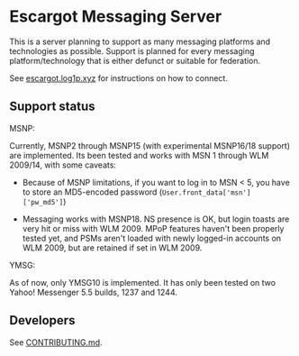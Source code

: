 # Escargot Messaging Server

This is a server planning to support as many messaging platforms and technologies as possible. Support is planned for every messaging platform/technology that is either defunct or suitable for federation.

See [escargot.log1p.xyz](https://escargot.log1p.xyz) for instructions on how to connect.


## Support status

MSNP:

Currently, MSNP2 through MSNP15 (with experimental MSNP16/18 support) are implemented. Its been tested and works with MSN 1 through WLM 2009/14, with some caveats:

- Because of MSNP limitations, if you want to log in to MSN < 5, you have to store an MD5-encoded password (`User.front_data['msn']['pw_md5']`)

- Messaging works with MSNP18. NS presence is OK, but login toasts are very hit or miss with WLM 2009. MPoP features haven't been properly tested yet, and PSMs aren't loaded with newly logged-in accounts on WLM 2009, but are retained if set in WLM 2009.

YMSG:

As of now, only YMSG10 is implemented. It has only been tested on two Yahoo! Messenger 5.5 builds, 1237 and 1244.

## Developers

See [CONTRIBUTING.md](/CONTRIBUTING.md).
